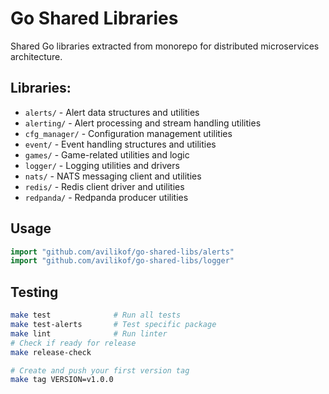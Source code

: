# Go Shared Libraries

Shared Go libraries extracted from monorepo for distributed microservices architecture.

## Libraries:
- `alerts/` - Alert data structures and utilities
- `alerting/` - Alert processing and stream handling utilities
- `cfg_manager/` - Configuration management utilities
- `event/` - Event handling structures and utilities
- `games/` - Game-related utilities and logic
- `logger/` - Logging utilities and drivers
- `nats/` - NATS messaging client and utilities
- `redis/` - Redis client driver and utilities
- `redpanda/` - Redpanda producer utilities

## Usage

```go
import "github.com/avilikof/go-shared-libs/alerts"
import "github.com/avilikof/go-shared-libs/logger"
```

## Testing

```bash
make test              # Run all tests
make test-alerts       # Test specific package
make lint              # Run linter
# Check if ready for release
make release-check

# Create and push your first version tag
make tag VERSION=v1.0.0
```
